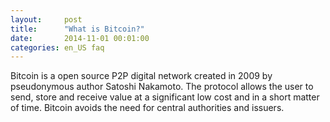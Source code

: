 ```yaml
---
layout:     post
title:      "What is Bitcoin?"
date:       2014-11-01 00:01:00
categories: en_US faq
---
```


Bitcoin is a open source P2P digital network created in 2009 by pseudonymous author Satoshi Nakamoto. The protocol allows the user to send, store and receive value at a significant low cost and in a short matter of time. Bitcoin avoids the need for central authorities and issuers.

